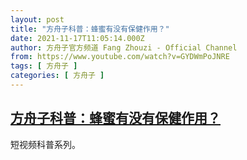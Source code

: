 ```yaml
---
layout: post
title: "方舟子科普：蜂蜜有没有保健作用？"
date: 2021-11-17T11:05:14.000Z
author: 方舟子官方频道 Fang Zhouzi - Official Channel
from: https://www.youtube.com/watch?v=GYDWmPoJNRE
tags: [ 方舟子 ]
categories: [ 方舟子 ]
---
```

<!--1637147114000-->
[方舟子科普：蜂蜜有没有保健作用？](https://www.youtube.com/watch?v=GYDWmPoJNRE)
------

<div>
短视频科普系列。
</div>
